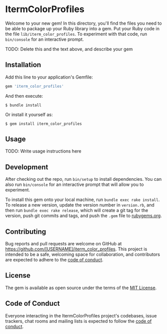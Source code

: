 # ItermColorProfiles

Welcome to your new gem! In this directory, you'll find the files you need to be able to package up your Ruby library into a gem. Put your Ruby code in the file `lib/iterm_color_profiles`. To experiment with that code, run `bin/console` for an interactive prompt.

TODO: Delete this and the text above, and describe your gem

## Installation

Add this line to your application's Gemfile:

```ruby
gem 'iterm_color_profiles'
```

And then execute:

    $ bundle install

Or install it yourself as:

    $ gem install iterm_color_profiles

## Usage

TODO: Write usage instructions here

## Development

After checking out the repo, run `bin/setup` to install dependencies. You can also run `bin/console` for an interactive prompt that will allow you to experiment.

To install this gem onto your local machine, run `bundle exec rake install`. To release a new version, update the version number in `version.rb`, and then run `bundle exec rake release`, which will create a git tag for the version, push git commits and tags, and push the `.gem` file to [rubygems.org](https://rubygems.org).

## Contributing

Bug reports and pull requests are welcome on GitHub at https://github.com/[USERNAME]/iterm_color_profiles. This project is intended to be a safe, welcoming space for collaboration, and contributors are expected to adhere to the [code of conduct](https://github.com/[USERNAME]/iterm_color_profiles/blob/master/CODE_OF_CONDUCT.md).


## License

The gem is available as open source under the terms of the [MIT License](https://opensource.org/licenses/MIT).

## Code of Conduct

Everyone interacting in the ItermColorProfiles project's codebases, issue trackers, chat rooms and mailing lists is expected to follow the [code of conduct](https://github.com/[USERNAME]/iterm_color_profiles/blob/master/CODE_OF_CONDUCT.md).

